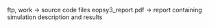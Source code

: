 ftp, work -> source code files
eopsy3_report.pdf -> report containing simulation description and results
